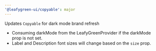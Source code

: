 ```yaml
---
'@leafygreen-ui/copyable': major
---
```


Updates `Copyable` for dark mode brand refresh
* Consuming darkMode from the LeafyGreenProvider if the darkMode prop is not set.
* Label and Description font sizes will change based on the `size` prop.
